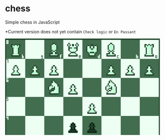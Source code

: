 # chess
Simple chess in JavaScript

*Current version does not yet contain `Check logic` or `En Passant`

![preview.png](preview.png)
